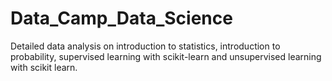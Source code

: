 # Data_Camp_Data_Science
Detailed data analysis on introduction to statistics, introduction to probability, supervised learning with scikit-learn and unsupervised learning with scikit learn.
